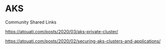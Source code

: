 # AKS

Community Shared Links

https://atouati.com/posts/2020/03/aks-private-cluster/

https://atouati.com/posts/2020/02/securing-aks-clusters-and-applications/
